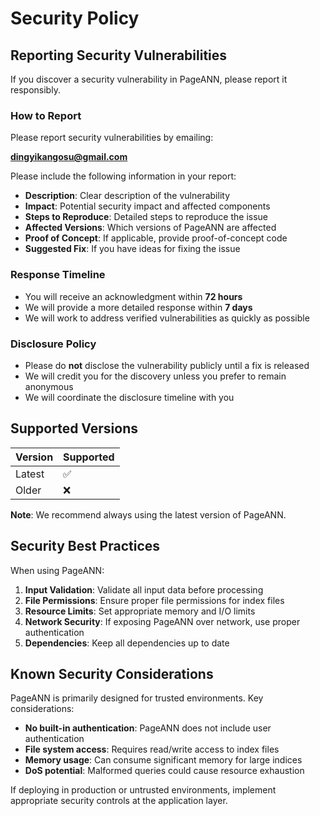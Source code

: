 # Security Policy

## Reporting Security Vulnerabilities

If you discover a security vulnerability in PageANN, please report it responsibly.

### How to Report

Please report security vulnerabilities by emailing:

**dingyikangosu@gmail.com**

Please include the following information in your report:

- **Description**: Clear description of the vulnerability
- **Impact**: Potential security impact and affected components
- **Steps to Reproduce**: Detailed steps to reproduce the issue
- **Affected Versions**: Which versions of PageANN are affected
- **Proof of Concept**: If applicable, provide proof-of-concept code
- **Suggested Fix**: If you have ideas for fixing the issue

### Response Timeline

- You will receive an acknowledgment within **72 hours**
- We will provide a more detailed response within **7 days**
- We will work to address verified vulnerabilities as quickly as possible

### Disclosure Policy

- Please do **not** disclose the vulnerability publicly until a fix is released
- We will credit you for the discovery unless you prefer to remain anonymous
- We will coordinate the disclosure timeline with you

## Supported Versions

| Version | Supported          |
| ------- | ------------------ |
| Latest  | :white_check_mark: |
| Older   | :x:                |

**Note**: We recommend always using the latest version of PageANN.

## Security Best Practices

When using PageANN:

1. **Input Validation**: Validate all input data before processing
2. **File Permissions**: Ensure proper file permissions for index files
3. **Resource Limits**: Set appropriate memory and I/O limits
4. **Network Security**: If exposing PageANN over network, use proper authentication
5. **Dependencies**: Keep all dependencies up to date

## Known Security Considerations

PageANN is primarily designed for trusted environments. Key considerations:

- **No built-in authentication**: PageANN does not include user authentication
- **File system access**: Requires read/write access to index files
- **Memory usage**: Can consume significant memory for large indices
- **DoS potential**: Malformed queries could cause resource exhaustion

If deploying in production or untrusted environments, implement appropriate security controls at the application layer.
